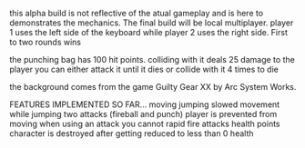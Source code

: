 this alpha build is not reflective of the atual gameplay and is here to demonstrates the mechanics. The final build will be local multiplayer. player 1 uses the left side of the keyboard while player 2 uses the right side. First to two rounds wins

the punching bag has 100 hit points. colliding with it deals 25 damage to the player
you can either attack it until it dies or collide with it 4 times to die

the background comes from the game Guilty Gear XX by Arc System Works. 

FEATURES IMPLEMENTED SO FAR...
moving 
jumping
slowed movement while jumping
two attacks (fireball and punch)
player is prevented from moving when using an attack
you cannot rapid fire attacks
health points
character is destroyed after getting reduced to less than 0 health
